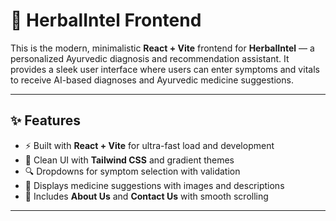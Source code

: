 # 🌿 HerbalIntel Frontend

This is the modern, minimalistic **React + Vite** frontend for **HerbalIntel** — a personalized Ayurvedic diagnosis and recommendation assistant. It provides a sleek user interface where users can enter symptoms and vitals to receive AI-based diagnoses and Ayurvedic medicine suggestions.

---

## ✨ Features

- ⚡ Built with **React + Vite** for ultra-fast load and development  
- 🌿 Clean UI with **Tailwind CSS** and gradient themes  
- 🔍 Dropdowns for symptom selection with validation  
- 💊 Displays medicine suggestions with images and descriptions  
- 💬 Includes **About Us** and **Contact Us** with smooth scrolling  

---



